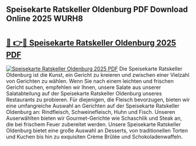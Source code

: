 ## Speisekarte Ratskeller Oldenburg PDF Download Online 2025 WURH8

# <h2><a href="http://gc7oa9.nevu.top/?p=Speisekarte+Ratskeller+Oldenburg">🔗 👉🔴 Speisekarte Ratskeller Oldenburg 2025 PDF</a></h2>

[![Speisekarte Ratskeller Oldenburg 2025 PDF](https://i.imgur.com/dBaPXMq.png)](http://gc7oa9.nevu.top/?p=Speisekarte+Ratskeller+Oldenburg)
Die Speisekarte Ratskeller Oldenburg ist die Kunst, ein Gericht zu kreieren und zwischen einer Vielzahl von Gerichten zu wählen. Wenn Sie nach einem leichten und frischen Gericht suchen, empfehlen wir Ihnen, unsere Salate aus unserer Salatabteilung auf der Speisekarte Ratskeller Oldenburg unseres Restaurants zu probieren. Für diejenigen, die Fleisch bevorzugen, bieten wir eine umfangreiche Auswahl an Gerichten auf der Speisekarte Ratskeller Oldenburg an: Rindfleisch, Schweinefleisch, Huhn und Fisch. Unseren Auserwählten bieten wir Gourmet-Gerichte wie Schaschlik und Steak an, die bei frischem Feuer zubereitet werden. Unsere Speisekarte Ratskeller Oldenburg bietet eine große Auswahl an Desserts, von traditionellen Torten und Kuchen bis hin zu exquisiten Crème Brûlée und Schokoladenwaffeln.
